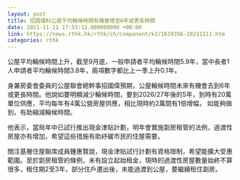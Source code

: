 ```yaml
---
layout: post
title: 招國偉料公屋平均輪候時間有機會增至6年或更長時間
date: 2021-11-11 17:53:12.000000000 +08:00
link: https://news.rthk.hk/rthk/ch/component/k2/1619356-20211111.htm
categories: rthk
---
```


公屋平均輪候時間上升，截至9月底，一般申請者平均輪候時間5.9年，當中長者1人申請者平均輪候時間3.8年，兩項數字都比上一季上升0.1年。

身兼房委會委員的公屋聯會總幹事招國偉預期，公屋輪候時間未來有機會去到6年或更長時間。他說如要明顯減少輪候時間，要到2026/27年後的5年，到時有20萬單位供應，平均每年有4萬公營房屋供應，相比現時約2萬間有1倍增幅， 如能夠做到，有助縮減輪候時間。

他表示，當局年中已試行推出現金津貼計劃，明年會實施劏房租管的法例，過渡性房屋亦有增加，希望這些措施有助紓緩市民的住屋需要。

關注基層住屋聯席成員鍾惠賢說，現金津貼試行計劃有資格限制，希望能擴大受惠範圍。至於劏房租管的條例，未有設立起始租金，現時的過渡性房屋數量始終不算很多，租住期2至3年，部分住戶遷出後，未能過渡到公屋，要繼續租住劏房。
